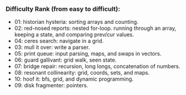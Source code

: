 ### Difficulty Rank (from easy to difficult):

- 01: historian hysteria: sorting arrays and counting.
- 02: red-nosed reports: nested for-loop. running through an array, keeping a state, and comparing prev/cur values.
- 04: ceres search: navigate in a grid.
- 03: mull it over: write a parser.
- 05: print queue: input parsing, maps, and swaps in vectors.
- 06: guard gallivant: grid walk, seen state.
- 07: bridge repair: recursion, long longs, concatenation of numbers.
- 08: resonant collinearity: grid, coords, sets, and maps.
- 10: hoof it: bfs, grid, and dynamic programming.
- 09: disk fragmenter: pointers. 
